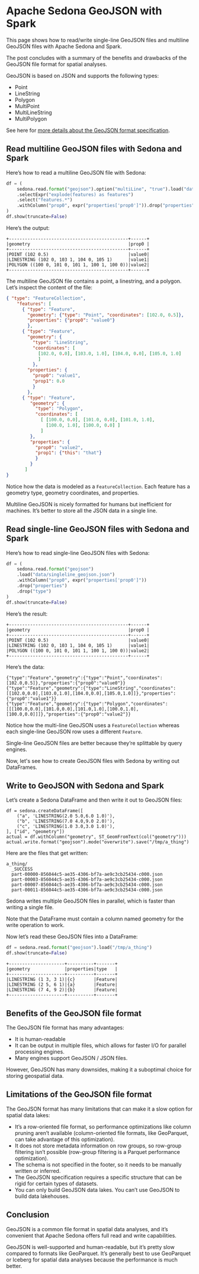 <!--
 Licensed to the Apache Software Foundation (ASF) under one
 or more contributor license agreements.  See the NOTICE file
 distributed with this work for additional information
 regarding copyright ownership.  The ASF licenses this file
 to you under the Apache License, Version 2.0 (the
 "License"); you may not use this file except in compliance
 with the License.  You may obtain a copy of the License at

   http://www.apache.org/licenses/LICENSE-2.0

 Unless required by applicable law or agreed to in writing,
 software distributed under the License is distributed on an
 "AS IS" BASIS, WITHOUT WARRANTIES OR CONDITIONS OF ANY
 KIND, either express or implied.  See the License for the
 specific language governing permissions and limitations
 under the License.
 -->

# Apache Sedona GeoJSON with Spark

This page shows how to read/write single-line GeoJSON files and multiline GeoJSON files with Apache Sedona and Spark.  

The post concludes with a summary of the benefits and drawbacks of the GeoJSON file format for spatial analyses.

GeoJSON is based on JSON and supports the following types:

* Point
* LineString
* Polygon
* MultiPoint
* MultiLineString
* MultiPolygon

See here for [more details about the GeoJSON format specification](https://datatracker.ietf.org/doc/html/rfc7946).

## Read multiline GeoJSON files with Sedona and Spark

Here’s how to read a multiline GeoJSON file with Sedona:

```python
df = (
    sedona.read.format("geojson").option("multiLine", "true").load("data/multiline_geojson.json")
    .selectExpr("explode(features) as features")
    .select("features.*")
    .withColumn("prop0", expr("properties['prop0']")).drop("properties").drop("type")
)
df.show(truncate=False)
```

Here’s the output:

```
+---------------------------------------------+------+
|geometry                                     |prop0 |
+---------------------------------------------+------+
|POINT (102 0.5)                              |value0|
|LINESTRING (102 0, 103 1, 104 0, 105 1)      |value1|
|POLYGON ((100 0, 101 0, 101 1, 100 1, 100 0))|value2|
+---------------------------------------------+------+
```

The multiline GeoJSON file contains a point, a linestring, and a polygon.  Let’s inspect the content of the file:

```json
{ "type": "FeatureCollection",
    "features": [
      { "type": "Feature",
        "geometry": {"type": "Point", "coordinates": [102.0, 0.5]},
        "properties": {"prop0": "value0"}
        },
      { "type": "Feature",
        "geometry": {
          "type": "LineString",
          "coordinates": [
            [102.0, 0.0], [103.0, 1.0], [104.0, 0.0], [105.0, 1.0]
            ]
          },
        "properties": {
          "prop0": "value1",
          "prop1": 0.0
          }
        },
      { "type": "Feature",
         "geometry": {
           "type": "Polygon",
           "coordinates": [
             [ [100.0, 0.0], [101.0, 0.0], [101.0, 1.0],
               [100.0, 1.0], [100.0, 0.0] ]
             ]
         },
         "properties": {
           "prop0": "value2",
           "prop1": {"this": "that"}
           }
         }
       ]
}
```

Notice how the data is modeled as a `FeatureCollection`.  Each feature has a geometry type, geometry coordinates, and properties.

Multiline GeoJSON is nicely formatted for humans but inefficient for machines. It’s better to store all the JSON data in a single line.

## Read single-line GeoJSON files with Sedona and Spark

Here’s how to read single-line GeoJSON files with Sedona:

```python
df = (
    sedona.read.format("geojson")
    .load("data/singleline_geojson.json")
    .withColumn("prop0", expr("properties['prop0']"))
    .drop("properties")
    .drop("type")  
)
df.show(truncate=False)
```

Here’s the result:

```
+---------------------------------------------+------+  
|geometry                                     |prop0 |
+---------------------------------------------+------+
|POINT (102 0.5)                              |value0|
|LINESTRING (102 0, 103 1, 104 0, 105 1)      |value1|
|POLYGON ((100 0, 101 0, 101 1, 100 1, 100 0))|value2|
+---------------------------------------------+------+
```

Here’s the data:

```
{"type":"Feature","geometry":{"type":"Point","coordinates":[102.0,0.5]},"properties":{"prop0":"value0"}}
{"type":"Feature","geometry":{"type":"LineString","coordinates":[[102.0,0.0],[103.0,1.0],[104.0,0.0],[105.0,1.0]]},"properties":{"prop0":"value1"}}
{"type":"Feature","geometry":{"type":"Polygon","coordinates":[[[100.0,0.0],[101.0,0.0],[101.0,1.0],[100.0,1.0],[100.0,0.0]]]},"properties":{"prop0":"value2"}}
```

Notice how the multi-line GeoJSON uses a `FeatureCollection` whereas each single-line GeoJSON row uses a different `Feature`.

Single-line GeoJSON files are better because they’re splittable by query engines.

Now, let's see how to create GeoJSON files with Sedona by writing out DataFrames.

## Write to GeoJSON with Sedona and Spark

Let’s create a Sedona DataFrame and then write it out to GeoJSON files:


```
df = sedona.createDataFrame([
    ("a", 'LINESTRING(2.0 5.0,6.0 1.0)'),
    ("b", 'LINESTRING(7.0 4.0,9.0 2.0)'),
    ("c", 'LINESTRING(1.0 3.0,3.0 1.0)'),
], ["id", "geometry"])
actual = df.withColumn("geometry", ST_GeomFromText(col("geometry")))
actual.write.format("geojson").mode("overwrite").save("/tmp/a_thing")
```

Here are the files that get written:

```
a_thing/
  _SUCCESS
  part-00000-856044c5-ae35-4306-bf7a-ae9c3cb25434-c000.json
  part-00003-856044c5-ae35-4306-bf7a-ae9c3cb25434-c000.json
  part-00007-856044c5-ae35-4306-bf7a-ae9c3cb25434-c000.json
  part-00011-856044c5-ae35-4306-bf7a-ae9c3cb25434-c000.json
```

Sedona writes multiple GeoJSON files in parallel, which is faster than writing a single file.

Note that the DataFrame must contain a column named geometry for the write operation to work.

Now let’s read these GeoJSON files into a DataFrame:

```python
df = sedona.read.format("geojson").load("/tmp/a_thing")
df.show(truncate=False)
```

```
+---------------------+----------+-------+
|geometry             |properties|type   |
+---------------------+----------+-------+
|LINESTRING (1 3, 3 1)|{c}       |Feature|
|LINESTRING (2 5, 6 1)|{a}       |Feature|
|LINESTRING (7 4, 9 2)|{b}       |Feature|
+---------------------+----------+-------+
```

## Benefits of the GeoJSON file format

The GeoJSON file format has many advantages:

* It is human-readable
* It can be output in multiple files, which allows for faster I/O for parallel processing engines.
* Many engines support GeoJSON / JSON files.

However, GeoJSON has many downsides, making it a suboptimal choice for storing geospatial data.

## Limitations of the GeoJSON file format

The GeoJSON format has many limitations that can make it a slow option for spatial data lakes:

* It’s a row-oriented file format, so performance optimizations like column pruning aren’t available (column-oriented file formats, like GeoParquet, can take advantage of this optimization).
* It does not store metadata information on row groups, so row-group filtering isn’t possible (row-group filtering is a Parquet performance optimization).
* The schema is not specified in the footer, so it needs to be manually written or inferred.
* The GeoJSON specification requires a specific structure that can be rigid for certain types of datasets.
* You can only build GeoJSON data lakes.  You can’t use GeoJSON to build data lakehouses.

## Conclusion

GeoJSON is a common file format in spatial data analyses, and it’s convenient that Apache Sedona offers full read and write capabilities.

GeoJSON is well-supported and human-readable, but it’s pretty slow compared to formats like GeoParquet.  It’s generally best to use GeoParquet or Iceberg for spatial data analyses because the performance is much better.
